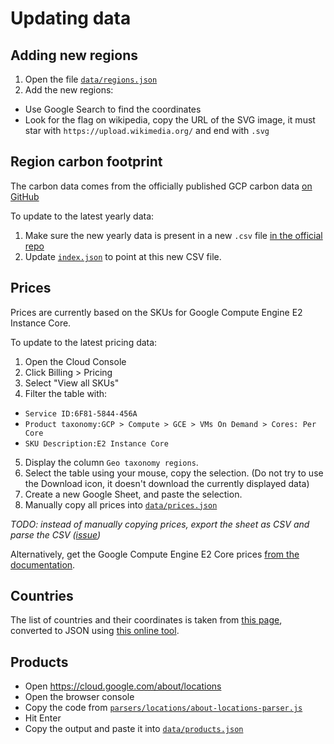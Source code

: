 # Updating data 

## Adding new regions

1. Open the file [`data/regions.json`](data/regions.json)
2. Add the new regions:
 * Use Google Search to find the coordinates
 * Look for the flag on wikipedia, copy the URL of the SVG image, it must star with `https://upload.wikimedia.org/` and end with `.svg`

## Region carbon footprint 

The carbon data comes from the officially published GCP carbon data [on GitHub](https://github.com/GoogleCloudPlatform/region-carbon-info)

To update to the latest yearly data:

1. Make sure the new yearly data is present in a new `.csv` file [in the official repo](https://github.com/GoogleCloudPlatform/region-carbon-info/tree/main/data/yearly)
2. Update [`index.json`](index.json#L56) to point at this new CSV file.

## Prices

Prices are currently based on the SKUs for Google Compute Engine E2 Instance Core.

To update to the latest pricing data:

1. Open the Cloud Console
2. Click Billing > Pricing
3. Select "View all SKUs"
4. Filter the table with: 
  * `Service ID:6F81-5844-456A` 
  * `Product taxonomy:GCP > Compute > GCE > VMs On Demand > Cores: Per Core`
  * `SKU Description:E2 Instance Core`
5. Display the column `Geo taxonomy regions`.
6. Select the table using your mouse, copy the selection. (Do not try to use the Download icon, it doesn't download the currently displayed data)
7. Create a new Google Sheet, and paste the selection.
6. Manually copy all prices into [`data/prices.json`](data/prices.json)  

*TODO: instead of manually copying prices, export the sheet as CSV and parse the CSV ([issue](https://github.com/GoogleCloudPlatform/region-picker/issues/17))*

Alternatively, get the Google Compute Engine E2 Core prices [from the documentation](https://cloud.google.com/compute/all-pricing#e2_machine-types).

## Countries

The list of countries and their coordinates is taken from [this page](https://developers.google.com/public-data/docs/canonical/countries_csv), converted to JSON using [this online tool](https://www.convertcsv.com/csv-to-json.htm).

## Products

* Open https://cloud.google.com/about/locations
* Open the browser console
* Copy the code from [`parsers/locations/about-locations-parser.js`](parsers/locations/about-locations-parser.js) 
* Hit Enter
* Copy the output and paste it into [`data/products.json`](data/products.json)
